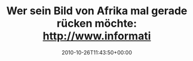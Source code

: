 ---
retweeted: false
source: <a href="http://twitter.com" rel="nofollow">Twitter Web Client</a>
entities:
  hashtags: []
  symbols: []
  user_mentions: []
  urls: []
display_text_range:
- '0'
- '118'
favorite_count: '0'
id_str: '28782023124'
truncated: false
retweet_count: '1'
id: '28782023124'
created_at: Tue Oct 26 11:43:50 +0000 2010
favorited: false
full_text: 'Wer sein Bild von Afrika mal gerade rücken möchte: http://www.informationisbeautiful.net/2010/the-true-size-of-africa/'
lang: de
tags:
- pesos/twitter
date: '2010-10-26T11:43:50+00:00'
src: https://twitter.com/bascht/status/28782023124
original_url: https://twitter.com/bascht/status/28782023124
type: twitter_tweet
text: 'Wer sein Bild von Afrika mal gerade rücken möchte: http://www.informationisbeautiful.net/2010/the-true-size-of-africa/'
title: 'Wer sein Bild von Afrika mal gerade rücken möchte: http://www.informati'

---